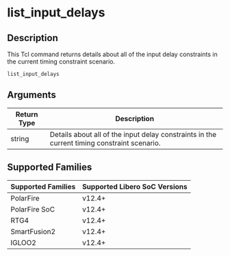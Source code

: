 # list_input_delays

## Description 

This Tcl command returns details about all of the input delay constraints in the current timing constraint scenario.

```
list_input_delays
```

## Arguments 

|Return Type|Description|
|-----------|-----------|
|string|Details about all of the input delay constraints in the current timing constraint scenario.|

## Supported Families 

|Supported Families|Supported Libero SoC Versions|
|------------------|-----------------------------|
|PolarFire|v12.4+|
|PolarFire SoC|v12.4+|
|RTG4|v12.4+|
|SmartFusion2|v12.4+|
|IGLOO2|v12.4+|

